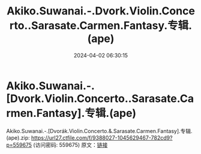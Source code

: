 ﻿---
title: Akiko.Suwanai.-.Dvork.Violin.Concerto..Sarasate.Carmen.Fantasy.专辑.(ape)
date: 2024-04-02 06:30:15
categories: 古典音乐、新世纪、纯音雅乐
tags: 纯音雅乐
---
# Akiko.Suwanai.-.[Dvork.Violin.Concerto..Sarasate.Carmen.Fantasy].专辑.(ape)

Akiko.Suwanai.-.[Dvorák.Violin.Concerto.&.Sarasate.Carmen.Fantasy].专辑.(ape).zip:
https://url27.ctfile.com/f/9388027-1045629467-782cd9?p=559675
(访问密码: 559675)
原文：[链接](https://blog.sina.com.cn/s/blog_1647c7e76010314y1.html)